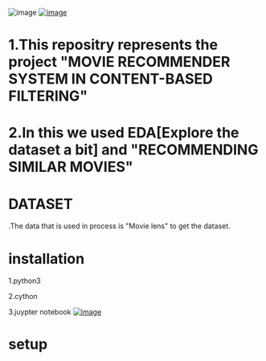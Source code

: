 ![image](https://github.com/manikantareddychamala/MOVIE-RECOMMENDER-SYSTEM-IN-DATA-SCIENCE/assets/162694056/8e2e9e23-f0e0-43f9-a5b9-7f8ec72bb668)  [
![image](https://github.com/manikantareddychamala/MOVIE-RECOMMENDER-SYSTEM-IN-DATA-SCIENCE/assets/162694056/4d9ad7a5-6cd5-4357-adc4-69f23509aa49)
](url)

# 1.This repositry represents the project "MOVIE RECOMMENDER SYSTEM IN CONTENT-BASED FILTERING"
# 2.In this we used EDA[Explore the dataset a bit] and "RECOMMENDING SIMILAR MOVIES"
#                   DATASET
.The data that is used in process is "Movie lens" to get the dataset.
# installation
1.python3

2.cython

3.juypter notebook       [
![image](https://github.com/manikantareddychamala/MOVIE-RECOMMENDER-SYSTEM-IN-DATA-SCIENCE/assets/162694056/0299fcc7-87cd-410a-870a-c349b9c9f71e)
](url)
# setup


